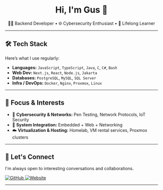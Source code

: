 <h1 align="center">Hi, I'm Gus 👋</h1>
<p align="center">
  🧑‍💻 Backend Developer • 🌐 Cybersecurity Enthusiast • 🧠 Lifelong Learner
</p>

---

## 🛠️ Tech Stack

Here’s what I use regularly:

- **Languages:** `JavaScript`, `TypeScript`, `Java`, `C`, `C#`, `Bash`
- **Web Dev:** `Next.js`, `React`, `Node.js`, `Jakarta`
- **Databases:** `PostgreSQL`, `MySQL`, `SQL Server`
- **Infra / DevOps:** `Docker`, `Nginx`, `Proxmox`, `Linux`

---

## 🔐 Focus & Interests

- 🔧 **Cybersecurity & Networks:** Pen Testing, Network Protocols, IoT Security
- 🧩 **System Integration:** Embedded + Web + Networking
- ☁️ **Virtualization & Hosting:** Homelab, VM rental services, Proxmox clusters

---

## 💬 Let's Connect

I'm always open to interesting conversations and collaborations.

<p align="left">
  <a href="https://github.com/gustavorh">
    <img src="https://img.shields.io/badge/GitHub-181717?style=for-the-badge&logo=github&logoColor=white" alt="GitHub" />
  </a>
  <a href="https://pivotnode.net">
    <img src="https://img.shields.io/badge/Website-000000?style=for-the-badge&logo=google-chrome&logoColor=white" alt="Website" />
  </a>
</p>

---
